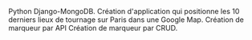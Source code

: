 Python Django-MongoDB.
Création d'application qui positionne les 10 derniers lieux de tournage sur Paris dans une Google Map.
Création de marqueur par API
Création de marqueur par CRUD.
